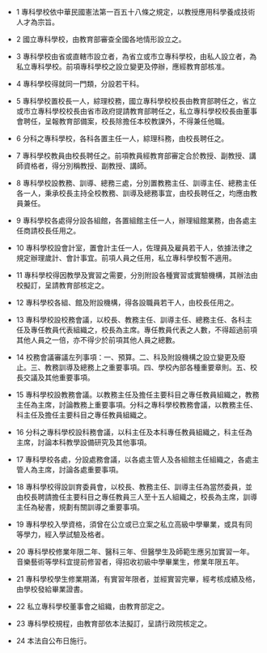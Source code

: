 * 1 專科學校依中華民國憲法第一百五十八條之規定，以教授應用科學養成技術人才為宗旨。

* 2 國立專科學校，由教育部審查全國各地情形設立之。

* 3 專科學校由省或直轄市設立者，為省立或市立專科學校，由私人設立者，為私立專科學校。前項專科學校之設立變更及停辦，應經教育部核准。

* 4 專科學校得就同一門類，分設若干科。

* 5 專科學校置校長一人，綜理校務，國立專科學校校長由教育部聘任之，省立或市立專科學校校長由省市政府提請教育部聘任之，私立專科學校校長由董事會聘任，呈報教育部備案，校長除擔任本校教課外，不得兼任他職。

* 6 分科之專科學校，各科各置主任一人，綜理科務，由校長聘任之。

* 7 專科學校教員由校長聘任之。前項教員經教育部審定合於教授、副教授、講師資格者，得分別稱教授、副教授、講師。

* 8 專科學校設教務、訓導、總務三處，分別置教務主任、訓導主任、總務主任各一人，秉承校長主持全校教務、訓導及總務事宜，由校長聘任之，均應由教員兼任。

* 9 專科學校各處得分設各組館，各置組館主任一人，辦理組館業務，由各處主任商請校長任用之。

* 10 專科學校設會計室，置會計主任一人，佐理員及雇員若干人，依據法律之規定辦理歲計、會計事宜。前項人員之任用，私立專科學校暫不適用。

* 11 專科學校得因教學及實習之需要，分別附設各種實習或實驗機構，其辦法由校擬訂，呈請教育部核定之。

* 12 專科學校各組、館及附設機構，得各設職員若干人，由校長任用之。

* 13 專科學校設校務會議，以校長、教務主任、訓導主任、總務主任、各科主任及專任教員代表組織之，校長為主席。專任教員代表之人數，不得超過前項其他人員之一倍，亦不得少於前項其他人員之總數。

* 14 校務會議審議左列事項：一、預算。二、科及附設機構之設立變更及廢止。三、教務訓導及總務上之重要事項。四、學校內部各種重要章則。五、校長交議及其他重要事項。

* 15 專科學校設教務會議。以教務主任及擔任主要科目之專任教員組織之，教務主任為主席，討論教務上重要事項。分科之專科學校教務會議，以教務主任、科主任及擔任主要科目之專任教員組織之。

* 16 分科之專科學校設科務會議，以科主任及本科專任教員組織之，科主任為主席，討論本科教學設備研究及其他事項。

* 17 專科學校各處，分設處務會議，以各處主管人及各組館主任組織之，各處主管人為主席，討論各處重要事項。

* 18 專科學校得設訓育委員會，以校長、教務主任、訓導主任為當然委員，並由校長聘請擔任主要科目之專任教員三人至十五人組織之，校長為主席，訓導主任為秘書，規劃有關訓導之重要事項。

* 19 專科學校入學資格，須曾在公立或已立案之私立高級中學畢業，或具有同等學力，經入學試驗及格者。

* 20 專科學校修業年限二年、醫科三年、但醫學生及師範生應另加實習一年。音樂藝術等學科宜提前修習者，得招收初級中學畢業生，修業年限五年。

* 21 專科學校學生修業期滿，有實習年限者，並經實習完畢，經考核成績及格，由學校發給畢業證書。

* 22 私立專科學校董事會之組織，由教育部定之。

* 23 專科學校規程，由教育部依本法擬訂，呈請行政院核定之。

* 24 本法自公布日施行。

